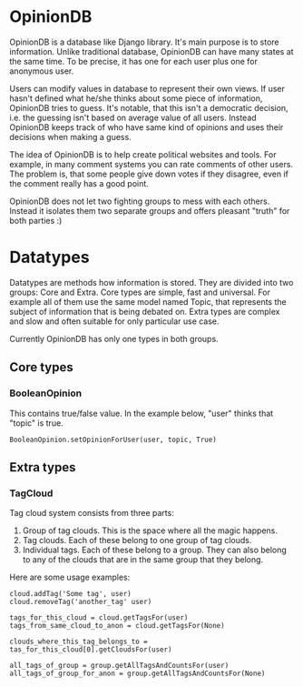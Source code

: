 OpinionDB
=========

OpinionDB is a database like Django library. It's main purpose is to store information. Unlike traditional database, OpinionDB can have many states at the same time. To be precise, it has one for each user plus one for anonymous user.

Users can modify values in database to represent their own views. If user hasn't defined what he/she thinks about some piece of information, OpinionDB tries to guess. It's notable, that this isn't a democratic decision, i.e. the guessing isn't based on average value of all users. Instead OpinionDB keeps track of who have same kind of opinions and uses their decisions when making a guess.

The idea of OpinionDB is to help create political websites and tools. For example, in many comment systems you can rate comments of other users. The problem is, that some people give down votes if they disagree, even if the comment really has a good point.

OpinionDB does not let two fighting groups to mess with each others. Instead it isolates them two separate groups and offers pleasant "truth" for both parties :)

Datatypes
=========

Datatypes are methods how information is stored. They are divided into two groups: Core and Extra. Core types are simple, fast and universal. For example all of them use the same model named Topic, that represents the subject of information that is being debated on. Extra types are complex and slow and often suitable for only particular use case.

Currently OpinionDB has only one types in both groups.

Core types
----------

### BooleanOpinion

This contains true/false value. In the example below, "user" thinks that "topic" is true.

```BooleanOpinion.setOpinionForUser(user, topic, True)```

Extra types
-----------

### TagCloud

Tag cloud system consists from three parts:
1. Group of tag clouds. This is the space where all the magic happens.
2. Tag clouds. Each of these belong to one group of tag clouds.
3. Individual tags. Each of these belong to a group. They can also belong to any of the clouds that are in the same group that they belong.

Here are some usage examples:
```
cloud.addTag('Some tag', user)
cloud.removeTag('another_tag' user)

tags_for_this_cloud = cloud.getTagsFor(user)
tags_from_same_cloud_to_anon = cloud.getTagsFor(None)

clouds_where_this_tag_belongs_to = tas_for_this_cloud[0].getCloudsFor(user)

all_tags_of_group = group.getAllTagsAndCountsFor(user)
all_tags_of_group_for_anon = group.getAllTagsAndCountsFor(None)
```


